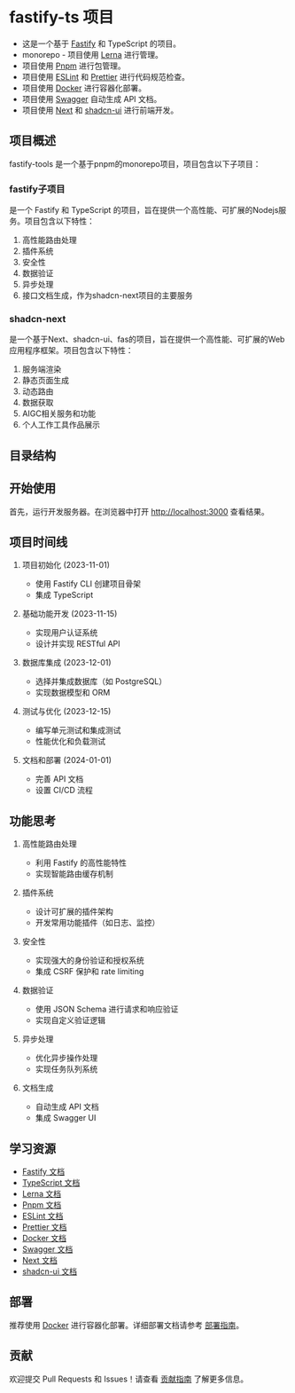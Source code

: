 # fastify-ts 项目

- 这是一个基于 [Fastify](https://www.fastify.io/) 和 TypeScript 的项目。
- monorepo - 项目使用 [Lerna](https://lerna.js.org/) 进行管理。
- 项目使用 [Pnpm](https://pnpm.io/) 进行包管理。
- 项目使用 [ESLint](https://eslint.org/) 和 [Prettier](https://prettier.io/) 进行代码规范检查。
- 项目使用 [Docker](https://www.docker.com/) 进行容器化部署。
- 项目使用 [Swagger](https://swagger.io/) 自动生成 API 文档。
- 项目使用 [Next](https://nextjs.org/) 和 [shadcn-ui](https://shadcn-ui.vercel.app/) 进行前端开发。

## 项目概述

fastify-tools 是一个基于pnpm的monorepo项目，项目包含以下子项目：

### fastify子项目

是一个 Fastify 和 TypeScript 的项目，旨在提供一个高性能、可扩展的Nodejs服务。项目包含以下特性：

1. 高性能路由处理
2. 插件系统
3. 安全性
4. 数据验证
5. 异步处理
6. 接口文档生成，作为shadcn-next项目的主要服务

### shadcn-next

是一个基于Next、shadcn-ui、fas的项目，旨在提供一个高性能、可扩展的Web应用程序框架。项目包含以下特性：

1. 服务端渲染
2. 静态页面生成
3. 动态路由
4. 数据获取
5. AIGC相关服务和功能
6. 个人工作工具作品展示

## 目录结构

## 开始使用

首先，运行开发服务器。在浏览器中打开 [http://localhost:3000](http://localhost:3000) 查看结果。

## 项目时间线

1. 项目初始化 (2023-11-01)

    - 使用 Fastify CLI 创建项目骨架
    - 集成 TypeScript

2. 基础功能开发 (2023-11-15)

    - 实现用户认证系统
    - 设计并实现 RESTful API

3. 数据库集成 (2023-12-01)

    - 选择并集成数据库（如 PostgreSQL）
    - 实现数据模型和 ORM

4. 测试与优化 (2023-12-15)

    - 编写单元测试和集成测试
    - 性能优化和负载测试

5. 文档和部署 (2024-01-01)
    - 完善 API 文档
    - 设置 CI/CD 流程

## 功能思考

1. 高性能路由处理

    - 利用 Fastify 的高性能特性
    - 实现智能路由缓存机制

2. 插件系统

    - 设计可扩展的插件架构
    - 开发常用功能插件（如日志、监控）

3. 安全性

    - 实现强大的身份验证和授权系统
    - 集成 CSRF 保护和 rate limiting

4. 数据验证

    - 使用 JSON Schema 进行请求和响应验证
    - 实现自定义验证逻辑

5. 异步处理

    - 优化异步操作处理
    - 实现任务队列系统

6. 文档生成
    - 自动生成 API 文档
    - 集成 Swagger UI

## 学习资源

- [Fastify 文档](https://www.fastify.io/docs/latest/)
- [TypeScript 文档](https://www.typescriptlang.org/docs/)
- [Lerna 文档](https://lerna.js.org/)
- [Pnpm 文档](https://pnpm.io/)
- [ESLint 文档](https://eslint.org/docs/user-guide/getting-started)
- [Prettier 文档](https://prettier.io/docs/en/index.html)
- [Docker 文档](https://docs.docker.com/)
- [Swagger 文档](https://swagger.io/docs/)
- [Next 文档](https://nextjs.org/docs)
- [shadcn-ui 文档](https://shadcn-ui.vercel.app/)

## 部署

推荐使用 [Docker](https://www.docker.com/) 进行容器化部署。详细部署文档请参考 [部署指南](./DEPLOYMENT.md)。

## 贡献

欢迎提交 Pull Requests 和 Issues！请查看 [贡献指南](./CONTRIBUTING.md) 了解更多信息。
